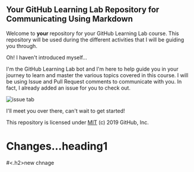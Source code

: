 ## Your GitHub Learning Lab Repository for Communicating Using Markdown

Welcome to **your** repository for your GitHub Learning Lab course. This repository will be used during the different activities that I will be guiding you through.

Oh! I haven't introduced myself...

I'm the GitHub Learning Lab bot and I'm here to help guide you in your journey to learn and master the various topics covered in this course. I will be using Issue and Pull Request comments to communicate with you. In fact, I already added an issue for you to check out.

![issue tab](https://lab.github.com/public/images/issue_tab.png)

I'll meet you over there, can't wait to get started!

This repository is licensed under [MIT](../LICENSE) (c) 2019 GitHub, Inc.
# <h1> Changes...heading1</h1>
#<.h2>new chnage</h2>
